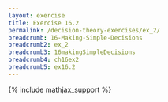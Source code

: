 ```yaml
---
layout: exercise
title: Exercise 16.2
permalink: /decision-theory-exercises/ex_2/
breadcrumb: 16-Making-Simple-Decisions
breadcrumb2: ex_2
breadcrumb3: 16makingSimpleDecisions
breadcrumb4: ch16ex2
breadcrumb5: ex16.2
---
```


{% include mathjax_support %}


